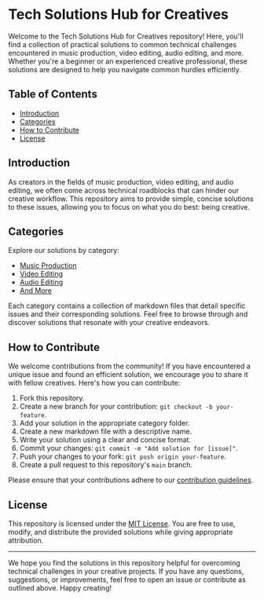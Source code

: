 # Tech Solutions Hub for Creatives

Welcome to the Tech Solutions Hub for Creatives repository! Here, you'll find a collection of practical solutions to common technical challenges encountered in music production, video editing, audio editing, and more. Whether you're a beginner or an experienced creative professional, these solutions are designed to help you navigate common hurdles efficiently.

## Table of Contents

- [Introduction](#introduction)
- [Categories](#categories)
- [How to Contribute](#how-to-contribute)
- [License](#license)

## Introduction

As creators in the fields of music production, video editing, and audio editing, we often come across technical roadblocks that can hinder our creative workflow. This repository aims to provide simple, concise solutions to these issues, allowing you to focus on what you do best: being creative.

## Categories

Explore our solutions by category:

- [Music Production](/music-production)
- [Video Editing](/video-editing)
- [Audio Editing](/audio-editing)
- [And More](/other-categories)

Each category contains a collection of markdown files that detail specific issues and their corresponding solutions. Feel free to browse through and discover solutions that resonate with your creative endeavors.

## How to Contribute

We welcome contributions from the community! If you have encountered a unique issue and found an efficient solution, we encourage you to share it with fellow creatives. Here's how you can contribute:

1. Fork this repository.
2. Create a new branch for your contribution: `git checkout -b your-feature`.
3. Add your solution in the appropriate category folder.
4. Create a new markdown file with a descriptive name.
5. Write your solution using a clear and concise format.
6. Commit your changes: `git commit -m "Add solution for [issue]"`.
7. Push your changes to your fork: `git push origin your-feature`.
8. Create a pull request to this repository's `main` branch.

Please ensure that your contributions adhere to our [contribution guidelines](CONTRIBUTING.md).

## License

This repository is licensed under the [MIT License](LICENSE). You are free to use, modify, and distribute the provided solutions while giving appropriate attribution.

---

We hope you find the solutions in this repository helpful for overcoming technical challenges in your creative projects. If you have any questions, suggestions, or improvements, feel free to open an issue or contribute as outlined above. Happy creating!
